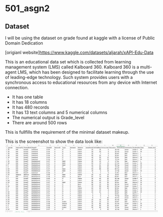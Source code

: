 # 501_asgn2



## Dataset

I will be using the dataset on grade found at kaggle with a license of Public Domain Dedication

[origianl website]https://www.kaggle.com/datasets/aljarah/xAPI-Edu-Data

This is an educational data set which is collected from learning management system (LMS) called Kalboard 360. Kalboard 360 is a multi-agent LMS, which has been designed to facilitate learning through the use of leading-edge technology. Such system provides users with a synchronous access to educational resources from any device with Internet connection.

* It has one table
* It has 18 columns
* It has 480 records
* It has 13 text columns and 5 numerical columns
* The numerical output is Grade_level
* There are around 500 rows

This is fullfills the requirement of the minimal dataset makeup.


This is the screenshot to show the data look like:
![Alt](/screenshot_dataset.png "screeshot of dataset")

